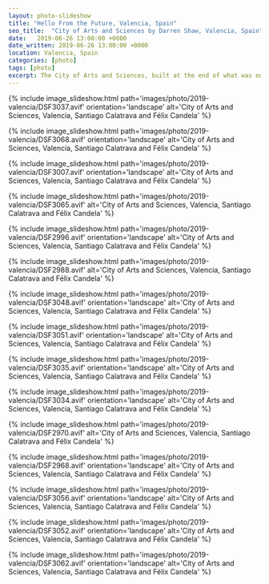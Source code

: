 ```yaml
---
layout: photo-slideshow
title: "Hello From the Future, Valencia, Spain"
seo_title:  "City of Arts and Sciences by Darren Shaw, Valencia, Spain"
date:   2019-06-26 13:00:00 +0000
date_written: 2019-06-26 13:00:00 +0000
location: Valencia, Spain
categories: [photo]
tags: [photo]
excerpt: The City of Arts and Sciences, built at the end of what was once the river Turia. Valencia, Spain, 2019.
---
```

{% include image_slideshow.html path='images/photo/2019-valencia/DSF3037.avif' orientation='landscape' alt='City of Arts and Sciences, Valencia, Santiago Calatrava and Félix Candela' %}

{% include image_slideshow.html path='images/photo/2019-valencia/DSF3068.avif' orientation='landscape' alt='City of Arts and Sciences, Valencia, Santiago Calatrava and Félix Candela' %}

{% include image_slideshow.html path='images/photo/2019-valencia/DSF3007.avif' orientation='landscape' alt='City of Arts and Sciences, Valencia, Santiago Calatrava and Félix Candela' %}

{% include image_slideshow.html path='images/photo/2019-valencia/DSF3065.avif' alt='City of Arts and Sciences, Valencia, Santiago Calatrava and Félix Candela' %}

{% include image_slideshow.html path='images/photo/2019-valencia/DSF2996.avif' orientation='landscape' alt='City of Arts and Sciences, Valencia, Santiago Calatrava and Félix Candela' %}

{% include image_slideshow.html path='images/photo/2019-valencia/DSF2988.avif' alt='City of Arts and Sciences, Valencia, Santiago Calatrava and Félix Candela' %}

{% include image_slideshow.html path='images/photo/2019-valencia/DSF3048.avif' orientation='landscape' alt='City of Arts and Sciences, Valencia, Santiago Calatrava and Félix Candela' %}

{% include image_slideshow.html path='images/photo/2019-valencia/DSF3051.avif' orientation='landscape' alt='City of Arts and Sciences, Valencia, Santiago Calatrava and Félix Candela'  %}

{% include image_slideshow.html path='images/photo/2019-valencia/DSF3035.avif' orientation='landscape' alt='City of Arts and Sciences, Valencia, Santiago Calatrava and Félix Candela' %}

{% include image_slideshow.html path='images/photo/2019-valencia/DSF3034.avif' orientation='landscape' alt='City of Arts and Sciences, Valencia, Santiago Calatrava and Félix Candela' %}

{% include image_slideshow.html path='images/photo/2019-valencia/DSF2970.avif' alt='City of Arts and Sciences, Valencia, Santiago Calatrava and Félix Candela' %}

{% include image_slideshow.html path='images/photo/2019-valencia/DSF2968.avif' orientation='landscape' alt='City of Arts and Sciences, Valencia, Santiago Calatrava and Félix Candela' %}

{% include image_slideshow.html path='images/photo/2019-valencia/DSF3056.avif' orientation='landscape' alt='City of Arts and Sciences, Valencia, Santiago Calatrava and Félix Candela' %}

{% include image_slideshow.html path='images/photo/2019-valencia/DSF3052.avif' orientation='landscape' alt='City of Arts and Sciences, Valencia, Santiago Calatrava and Félix Candela' %}

{% include image_slideshow.html path='images/photo/2019-valencia/DSF3062.avif' orientation='landscape' alt='City of Arts and Sciences, Valencia, Santiago Calatrava and Félix Candela' %}
